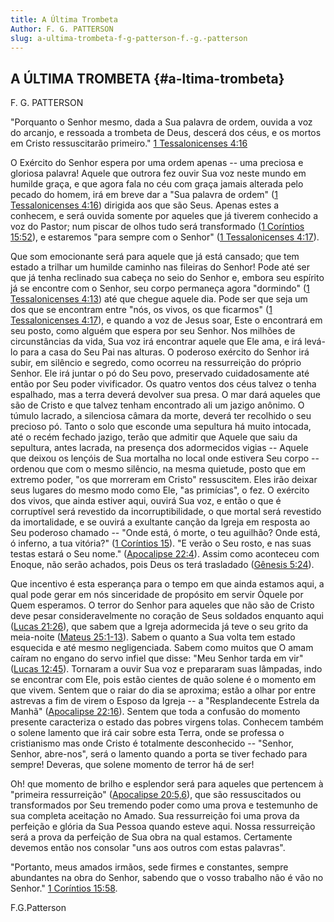 ```yaml
---
title: A Última Trombeta
Author: F. G. PATTERSON
slug: a-ultima-trombeta-f-g-patterson-f.-g.-patterson
---
```


## A ÚLTIMA TROMBETA {#a-ltima-trombeta}

F. G. PATTERSON

&quot;Porquanto o Senhor mesmo, dada a Sua palavra de ordem, ouvida a voz do arcanjo, e ressoada a trombeta de Deus, descerá dos céus, e os mortos em Cristo ressuscitarão primeiro.&quot; [1 Tessalonicenses 4:16](http://mysword.info/b?r=1Th_4:16)

O Exército do Senhor espera por uma ordem apenas -- uma preciosa e gloriosa palavra! Aquele que outrora fez ouvir Sua voz neste mundo em humilde graça, e que agora fala no céu com graça jamais alterada pelo pecado do homem, irá em breve dar a &quot;Sua palavra de ordem&quot; ([1 Tessalonicenses 4:16](http://mysword.info/b?r=1Th_4:16)) dirigida aos que são Seus. Apenas estes a conhecem, e será ouvida somente por aqueles que já tiverem conhecido a voz do Pastor; num piscar de olhos tudo será transformado ([1 Coríntios 15:52](http://mysword.info/b?r=1Co_15:52)), e estaremos &quot;para sempre com o Senhor&quot; ([1 Tessalonicenses 4:17](http://mysword.info/b?r=1Th_4:17)).

Que som emocionante será para aquele que já está cansado; que tem estado a trilhar um humilde caminho nas fileiras do Senhor! Pode até ser que já tenha reclinado sua cabeça no seio do Senhor e, embora seu espírito já se encontre com o Senhor, seu corpo permaneça agora &quot;dormindo&quot; ([1 Tessalonicenses 4:13](http://mysword.info/b?r=1Th_4:13)) até que chegue aquele dia. Pode ser que seja um dos que se encontram entre &quot;nós, os vivos, os que ficarmos&quot; ([1 Tessalonicenses 4:17](http://mysword.info/b?r=1Th_4:17)), e quando a voz de Jesus soar, Este o encontrará em seu posto, como alguém que espera por seu Senhor. Nos milhões de circunstâncias da vida, Sua voz irá encontrar aquele que Ele ama, e irá levá-lo para a casa do Seu Pai nas alturas. O poderoso exército do Senhor irá subir, em silêncio e segredo, como ocorreu na ressurreição do próprio Senhor. Ele irá juntar o pó do Seu povo, preservado cuidadosamente até então por Seu poder vivificador. Os quatro ventos dos céus talvez o tenha espalhado, mas a terra deverá devolver sua presa. O mar dará aqueles que são de Cristo e que talvez tenham encontrado ali um jazigo anônimo. O túmulo lacrado, a silenciosa câmara da morte, deverá ter recolhido o seu precioso pó. Tanto o solo que esconde uma sepultura há muito intocada, até o recém fechado jazigo, terão que admitir que Aquele que saiu da sepultura, antes lacrada, na presença dos adormecidos vigias -- Aquele que deixou os lençóis de Sua mortalha no local onde estivera Seu corpo -- ordenou que com o mesmo silêncio, na mesma quietude, posto que em extremo poder, &quot;os que morreram em Cristo&quot; ressuscitem. Eles irão deixar seus lugares do mesmo modo como Ele, &quot;as primícias&quot;, o fez. O exército dos vivos, que ainda estiver aqui, ouvirá Sua voz, e então o que é corruptível será revestido da incorruptibilidade, o que mortal será revestido da imortalidade, e se ouvirá a exultante canção da Igreja em resposta ao Seu poderoso chamado -- &quot;Onde está, ó morte, o teu aguilhão? Onde está, ó inferno, a tua vitória?&quot; ([1 Coríntios 15](http://mysword.info/b?r=1Co_15)). &quot;E verão o Seu rosto, e nas suas testas estará o Seu nome.&quot; ([Apocalipse 22:4](http://mysword.info/b?r=Rev_22:4)). Assim como aconteceu com Enoque, não serão achados, pois Deus os terá trasladado ([Gênesis 5:24](http://mysword.info/b?r=Gen_5:24)).

Que incentivo é esta esperança para o tempo em que ainda estamos aqui, a qual pode gerar em nós sinceridade de propósito em servir Òquele por Quem esperamos. O terror do Senhor para aqueles que não são de Cristo deve pesar consideravelmente no coração de Seus soldados enquanto aqui ([Lucas 21:26](http://mysword.info/b?r=Luk_21:26)), que sabem que a Igreja adormecida já teve o seu grito da meia-noite ([Mateus 25:1-13](http://mysword.info/b?r=Mat_25:1-13)). Sabem o quanto a Sua volta tem estado esquecida e até mesmo negligenciada. Sabem como muitos que O amam caíram no engano do servo infiel que disse: &quot;Meu Senhor tarda em vir&quot; ([Lucas 12:45](http://mysword.info/b?r=Luk_12:45)). Tornaram a ouvir Sua voz e prepararam suas lâmpadas, indo se encontrar com Ele, pois estão cientes de quão solene é o momento em que vivem. Sentem que o raiar do dia se aproxima; estão a olhar por entre astrevas a fim de virem o Esposo da Igreja -- a &quot;Resplandecente Estrela da Manhã&quot; ([Apocalipse 22:16](http://mysword.info/b?r=Rev_22:16)). Sentem que toda a confusão do momento presente caracteriza o estado das pobres virgens tolas. Conhecem também o solene lamento que irá cair sobre esta Terra, onde se professa o cristianismo mas onde Cristo é totalmente desconhecido -- &quot;Senhor, Senhor, abre-nos&quot;, será o lamento quando a porta se tiver fechado para sempre! Deveras, que solene momento de terror há de ser!

Oh! que momento de brilho e esplendor será para aqueles que pertencem à &quot;primeira ressurreição&quot; ([Apocalipse 20:5,6](http://mysword.info/b?r=Rev_20:5,6)), que são ressuscitados ou transformados por Seu tremendo poder como uma prova e testemunho de sua completa aceitação no Amado. Sua ressurreição foi uma prova da perfeição e glória da Sua Pessoa quando esteve aqui. Nossa ressurreição será a prova da perfeição de Sua obra na qual estamos. Certamente devemos então nos consolar &quot;uns aos outros com estas palavras&quot;.

&quot;Portanto, meus amados irmãos, sede firmes e constantes, sempre abundantes na obra do Senhor, sabendo que o vosso trabalho não é vão no Senhor.&quot; [1 Coríntios 15:58](http://mysword.info/b?r=1Co_15:58).

F.G.Patterson